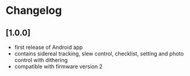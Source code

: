 # Changelog

## [1.0.0]

- first release of Android app
- contains sidereal tracking, slew control, checklist, setting and photo control with dithering
- compatible with firmware version 2
